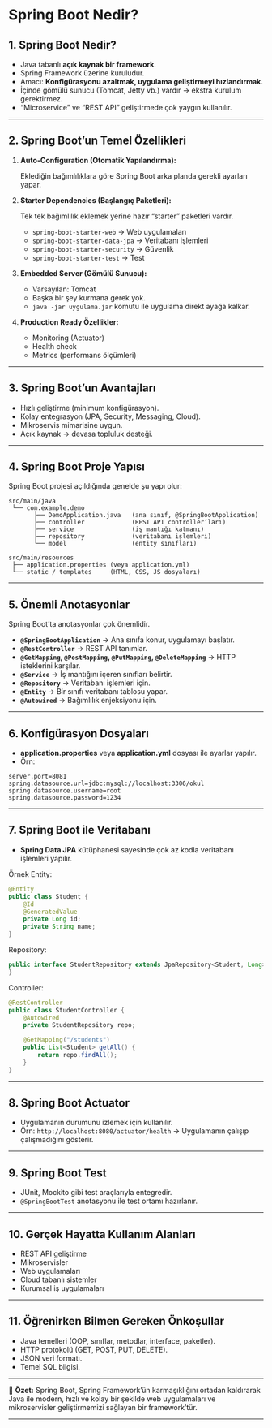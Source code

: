 # Spring Boot Nedir?

## 1. Spring Boot Nedir?

- Java tabanlı **açık kaynak bir framework**.
- Spring Framework üzerine kuruludur.
- Amacı: **Konfigürasyonu azaltmak, uygulama geliştirmeyi hızlandırmak**.
- İçinde gömülü sunucu (Tomcat, Jetty vb.) vardır → ekstra kurulum gerektirmez.
- “Microservice” ve “REST API” geliştirmede çok yaygın kullanılır.

---

## 2. Spring Boot’un Temel Özellikleri

1. **Auto-Configuration (Otomatik Yapılandırma):**
    
    Eklediğin bağımlılıklara göre Spring Boot arka planda gerekli ayarları yapar.
    
2. **Starter Dependencies (Başlangıç Paketleri):**
    
    Tek tek bağımlılık eklemek yerine hazır “starter” paketleri vardır.
    
    - `spring-boot-starter-web` → Web uygulamaları
    - `spring-boot-starter-data-jpa` → Veritabanı işlemleri
    - `spring-boot-starter-security` → Güvenlik
    - `spring-boot-starter-test` → Test
3. **Embedded Server (Gömülü Sunucu):**
    - Varsayılan: Tomcat
    - Başka bir şey kurmana gerek yok.
    - `java -jar uygulama.jar` komutu ile uygulama direkt ayağa kalkar.
4. **Production Ready Özellikler:**
    - Monitoring (Actuator)
    - Health check
    - Metrics (performans ölçümleri)

---

## 3. Spring Boot’un Avantajları

- Hızlı geliştirme (minimum konfigürasyon).
- Kolay entegrasyon (JPA, Security, Messaging, Cloud).
- Mikroservis mimarisine uygun.
- Açık kaynak → devasa topluluk desteği.

---

## 4. Spring Boot Proje Yapısı

Spring Boot projesi açıldığında genelde şu yapı olur:

```
src/main/java
 └── com.example.demo
       ├── DemoApplication.java   (ana sınıf, @SpringBootApplication)
       ├── controller             (REST API controller’ları)
       ├── service                (iş mantığı katmanı)
       ├── repository             (veritabanı işlemleri)
       └── model                  (entity sınıfları)

src/main/resources
 ├── application.properties (veya application.yml)
 └── static / templates     (HTML, CSS, JS dosyaları)

```

---

## 5. Önemli Anotasyonlar

Spring Boot’ta anotasyonlar çok önemlidir.

- **`@SpringBootApplication`** → Ana sınıfa konur, uygulamayı başlatır.
- **`@RestController`** → REST API tanımlar.
- **`@GetMapping`, `@PostMapping`, `@PutMapping`, `@DeleteMapping`** → HTTP isteklerini karşılar.
- **`@Service`** → İş mantığını içeren sınıfları belirtir.
- **`@Repository`** → Veritabanı işlemleri için.
- **`@Entity`** → Bir sınıfı veritabanı tablosu yapar.
- **`@Autowired`** → Bağımlılık enjeksiyonu için.

---

## 6. Konfigürasyon Dosyaları

- **application.properties** veya **application.yml** dosyası ile ayarlar yapılır.
- Örn:

```
server.port=8081
spring.datasource.url=jdbc:mysql://localhost:3306/okul
spring.datasource.username=root
spring.datasource.password=1234

```

---

## 7. Spring Boot ile Veritabanı

- **Spring Data JPA** kütüphanesi sayesinde çok az kodla veritabanı işlemleri yapılır.

Örnek Entity:

```java
@Entity
public class Student {
    @Id
    @GeneratedValue
    private Long id;
    private String name;
}

```

Repository:

```java
public interface StudentRepository extends JpaRepository<Student, Long> {
}

```

Controller:

```java
@RestController
public class StudentController {
    @Autowired
    private StudentRepository repo;

    @GetMapping("/students")
    public List<Student> getAll() {
        return repo.findAll();
    }
}

```

---

## 8. Spring Boot Actuator

- Uygulamanın durumunu izlemek için kullanılır.
- Örn: `http://localhost:8080/actuator/health` → Uygulamanın çalışıp çalışmadığını gösterir.

---

## 9. Spring Boot Test

- JUnit, Mockito gibi test araçlarıyla entegredir.
- `@SpringBootTest` anotasyonu ile test ortamı hazırlanır.

---

## 10. Gerçek Hayatta Kullanım Alanları

- REST API geliştirme
- Mikroservisler
- Web uygulamaları
- Cloud tabanlı sistemler
- Kurumsal iş uygulamaları

---

## 11. Öğrenirken Bilmen Gereken Önkoşullar

- Java temelleri (OOP, sınıflar, metodlar, interface, paketler).
- HTTP protokolü (GET, POST, PUT, DELETE).
- JSON veri formatı.
- Temel SQL bilgisi.

---

📌 **Özet:** Spring Boot, Spring Framework’ün karmaşıklığını ortadan kaldırarak Java ile modern, hızlı ve kolay bir şekilde web uygulamaları ve mikroservisler geliştirmemizi sağlayan bir framework’tür.

---